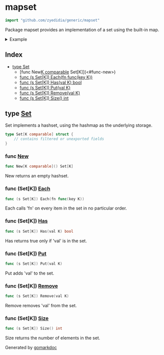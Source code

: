 <!-- Code generated by gomarkdoc. DO NOT EDIT -->

# mapset

```go
import "github.com/zyedidia/generic/mapset"
```

Package mapset provides an implementation of a set using the built\-in map\.

<details><summary>Example</summary>
<p>

```go
package main

import (
	"fmt"
	g "github.com/zyedidia/generic"
	"github.com/zyedidia/generic/mapset"
)

func main() {
	set := mapset.New[string](3, g.Equals[string], g.HashString)
	set.Put("foo")
	set.Put("bar")
	set.Put("baz")

	fmt.Println(set.Has("foo"))
	fmt.Println(set.Has("quux"))
}
```

#### Output

```
true
false
```

</p>
</details>

## Index

- [type Set](<#type-set>)
  - [func New[K comparable]() Set[K]](<#func-new>)
  - [func (s Set[K]) Each(fn func(key K))](<#func-setk-each>)
  - [func (s Set[K]) Has(val K) bool](<#func-setk-has>)
  - [func (s Set[K]) Put(val K)](<#func-setk-put>)
  - [func (s Set[K]) Remove(val K)](<#func-setk-remove>)
  - [func (s Set[K]) Size() int](<#func-setk-size>)


## type [Set](<https://github.com/zyedidia/generic/blob/master/mapset/set.go#L5-L7>)

Set implements a hashset\, using the hashmap as the underlying storage\.

```go
type Set[K comparable] struct {
    // contains filtered or unexported fields
}
```

### func [New](<https://github.com/zyedidia/generic/blob/master/mapset/set.go#L10>)

```go
func New[K comparable]() Set[K]
```

New returns an empty hashset\.

### func \(Set\[K\]\) [Each](<https://github.com/zyedidia/generic/blob/master/mapset/set.go#L38>)

```go
func (s Set[K]) Each(fn func(key K))
```

Each calls 'fn' on every item in the set in no particular order\.

### func \(Set\[K\]\) [Has](<https://github.com/zyedidia/generic/blob/master/mapset/set.go#L22>)

```go
func (s Set[K]) Has(val K) bool
```

Has returns true only if 'val' is in the set\.

### func \(Set\[K\]\) [Put](<https://github.com/zyedidia/generic/blob/master/mapset/set.go#L17>)

```go
func (s Set[K]) Put(val K)
```

Put adds 'val' to the set\.

### func \(Set\[K\]\) [Remove](<https://github.com/zyedidia/generic/blob/master/mapset/set.go#L28>)

```go
func (s Set[K]) Remove(val K)
```

Remove removes 'val' from the set\.

### func \(Set\[K\]\) [Size](<https://github.com/zyedidia/generic/blob/master/mapset/set.go#L33>)

```go
func (s Set[K]) Size() int
```

Size returns the number of elements in the set\.



Generated by [gomarkdoc](<https://github.com/princjef/gomarkdoc>)
